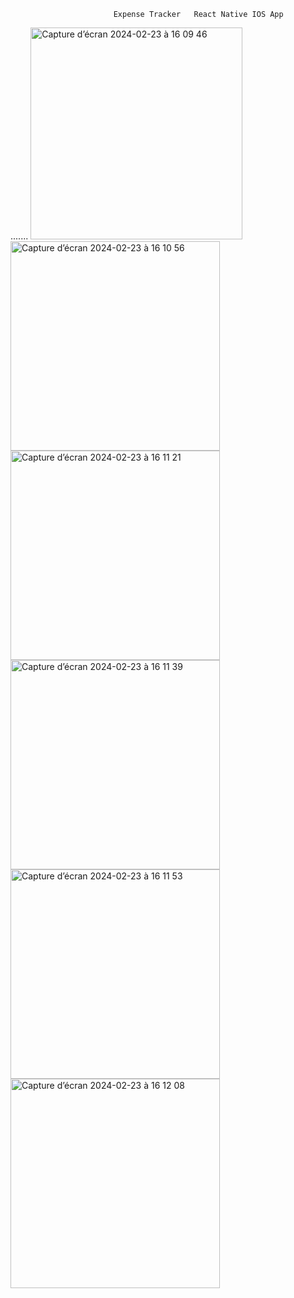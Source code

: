                            Expense Tracker   React Native IOS App 

.......   <img width="339" alt="Capture d’écran 2024-02-23 à 16 09 46" src="https://github.com/Saf-sa/Cost-Management/assets/120387600/810fa673-8ae0-4c29-ae3e-9fa90f80fa51">
          <img width="335" alt="Capture d’écran 2024-02-23 à 16 10 56" src="https://github.com/Saf-sa/Cost-Management/assets/120387600/ac3400c5-4fa2-40fb-bf81-df3f1c6b89e7">
          <img width="335" alt="Capture d’écran 2024-02-23 à 16 11 21" src="https://github.com/Saf-sa/Cost-Management/assets/120387600/cf3c45a9-faa3-4802-ae41-096f1ca6f31f">
          <img width="335" alt="Capture d’écran 2024-02-23 à 16 11 39" src="https://github.com/Saf-sa/Cost-Management/assets/120387600/7618144a-ebcd-4ee8-9127-7bb0838a0a3e">
          <img width="335" alt="Capture d’écran 2024-02-23 à 16 11 53" src="https://github.com/Saf-sa/Cost-Management/assets/120387600/c265ea4a-da05-42a8-80bf-2aacff392ad4">
          <img width="335" alt="Capture d’écran 2024-02-23 à 16 12 08" src="https://github.com/Saf-sa/Cost-Management/assets/120387600/f5e58173-5396-49ee-966e-446572781880">
